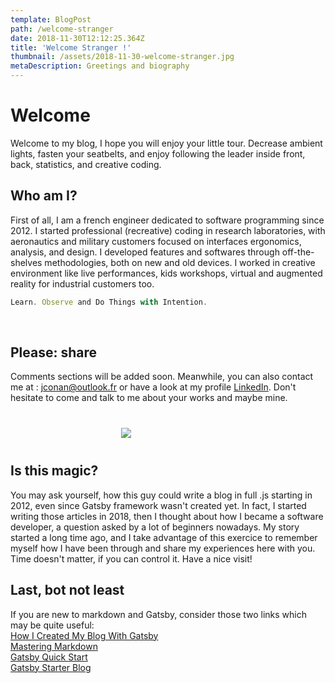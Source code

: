 ```yaml
---
template: BlogPost
path: /welcome-stranger
date: 2018-11-30T12:12:25.364Z
title: 'Welcome Stranger !'
thumbnail: /assets/2018-11-30-welcome-stranger.jpg
metaDescription: Greetings and biography
---
```


# Welcome

Welcome to my blog, I hope you will enjoy your little tour. Decrease ambient lights, fasten your seatbelts, and enjoy following the leader inside front, back, statistics, and creative coding.

## Who am I?

First of all, I am a french engineer dedicated to software programming since 2012. I started professional (recreative) coding in research laboratories, with aeronautics and military customers focused on interfaces ergonomics, analysis, and design. I developed features and softwares through off-the-shelves methodologies, both on new and old devices. I worked in creative environment like live performances, kids workshops, virtual and augmented reality for industrial customers too.

```Javascript
Learn. Observe and Do Things with Intention.
```
<br/>

## Please: share 

Comments sections will be added soon. Meanwhile, you can also contact me at : [jconan@outlook.fr](jconan@outlook.fr) or have a look at my profile [LinkedIn](https://www.linkedin.com/in/julien-conan/). Don't hesitate to come and talk to me about your works and maybe mine.

<div class="custom-images" style="width: 150px; margin: 40px auto;">
	<img src="/assets/2018-11-30-welcome-stranger-this-is-me.jpg">
</div>

## Is this magic?

You may ask yourself, how this guy could write a blog in full .js  starting in 2012, even since Gatsby framework wasn't created yet. In fact, I started writing those articles in 2018, then I thought about how I became a software developer, a question asked by a lot of beginners nowadays. My story started a long time ago, and I take advantage of this exercice to remember myself how I have been through and share my experiences here with you. Time doesn't matter, if you can control it. Have a nice visit!

## Last, bot not least

If you are new to markdown and Gatsby, consider those two links which may be quite useful:  
[How I Created My Blog With Gatsby](https://dev.to/mouhamedaly/how-i-created-my-blog-with-gatsby-1762)  
[Mastering Markdown](https://guides.github.com/features/mastering-markdown/)  
[Gatsby Quick Start](https://www.gatsbyjs.com/docs/quick-start/)  
[Gatsby Starter Blog](https://www.gatsbyjs.com/starters/gatsbyjs/gatsby-starter-blog)